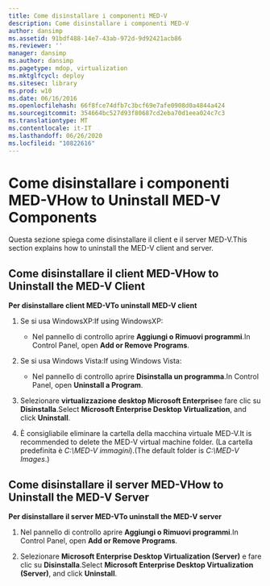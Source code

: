 ```yaml
---
title: Come disinstallare i componenti MED-V
description: Come disinstallare i componenti MED-V
author: dansimp
ms.assetid: 91bdf488-14e7-43ab-972d-9d92421acb86
ms.reviewer: ''
manager: dansimp
ms.author: dansimp
ms.pagetype: mdop, virtualization
ms.mktglfcycl: deploy
ms.sitesec: library
ms.prod: w10
ms.date: 06/16/2016
ms.openlocfilehash: 66f8fce74dfb7c3bcf69e7afe0908d0a4844a424
ms.sourcegitcommit: 354664bc527d93f80687cd2eba70d1eea024c7c3
ms.translationtype: MT
ms.contentlocale: it-IT
ms.lasthandoff: 06/26/2020
ms.locfileid: "10822616"
---
```

# <span data-ttu-id="46b56-103">Come disinstallare i componenti MED-V</span><span class="sxs-lookup"><span data-stu-id="46b56-103">How to Uninstall MED-V Components</span></span>


<span data-ttu-id="46b56-104">Questa sezione spiega come disinstallare il client e il server MED-V.</span><span class="sxs-lookup"><span data-stu-id="46b56-104">This section explains how to uninstall the MED-V client and server.</span></span>

## <span data-ttu-id="46b56-105">Come disinstallare il client MED-V</span><span class="sxs-lookup"><span data-stu-id="46b56-105">How to Uninstall the MED-V Client</span></span>


**<span data-ttu-id="46b56-106">Per disinstallare client MED-V</span><span class="sxs-lookup"><span data-stu-id="46b56-106">To uninstall MED-V client</span></span>**

1.  <span data-ttu-id="46b56-107">Se si usa WindowsXP:</span><span class="sxs-lookup"><span data-stu-id="46b56-107">If using WindowsXP:</span></span>

    -   <span data-ttu-id="46b56-108">Nel pannello di controllo aprire **Aggiungi o Rimuovi programmi**.</span><span class="sxs-lookup"><span data-stu-id="46b56-108">In Control Panel, open **Add or Remove Programs**.</span></span>

2.  <span data-ttu-id="46b56-109">Se si usa Windows Vista:</span><span class="sxs-lookup"><span data-stu-id="46b56-109">If using Windows Vista:</span></span>

    -   <span data-ttu-id="46b56-110">Nel pannello di controllo aprire **Disinstalla un programma**.</span><span class="sxs-lookup"><span data-stu-id="46b56-110">In Control Panel, open **Uninstall a Program**.</span></span>

3.  <span data-ttu-id="46b56-111">Selezionare **virtualizzazione desktop Microsoft Enterprise**e fare clic su **Disinstalla**.</span><span class="sxs-lookup"><span data-stu-id="46b56-111">Select **Microsoft Enterprise Desktop Virtualization**, and click **Uninstall**.</span></span>

4.  <span data-ttu-id="46b56-112">È consigliabile eliminare la cartella della macchina virtuale MED-V.</span><span class="sxs-lookup"><span data-stu-id="46b56-112">It is recommended to delete the MED-V virtual machine folder.</span></span> <span data-ttu-id="46b56-113">(La cartella predefinita è *C:\\MED-V immagini*).</span><span class="sxs-lookup"><span data-stu-id="46b56-113">(The default folder is *C:\\MED-V Images*.)</span></span>

## <span data-ttu-id="46b56-114">Come disinstallare il server MED-V</span><span class="sxs-lookup"><span data-stu-id="46b56-114">How to Uninstall the MED-V Server</span></span>


**<span data-ttu-id="46b56-115">Per disinstallare il server MED-V</span><span class="sxs-lookup"><span data-stu-id="46b56-115">To uninstall the MED-V server</span></span>**

1.  <span data-ttu-id="46b56-116">Nel pannello di controllo aprire **Aggiungi o Rimuovi programmi**.</span><span class="sxs-lookup"><span data-stu-id="46b56-116">In Control Panel, open **Add or Remove Programs**.</span></span>

2.  <span data-ttu-id="46b56-117">Selezionare **Microsoft Enterprise Desktop Virtualization (Server)** e fare clic su **Disinstalla**.</span><span class="sxs-lookup"><span data-stu-id="46b56-117">Select **Microsoft Enterprise Desktop Virtualization (Server)**, and click **Uninstall**.</span></span>

 

 






